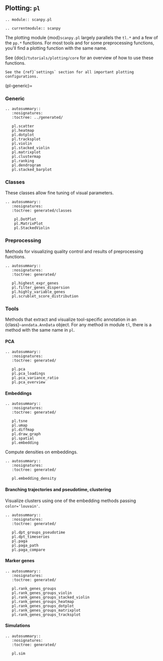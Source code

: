 ## Plotting: `pl`

```{eval-rst}
.. module:: scanpy.pl
```

```{eval-rst}
.. currentmodule:: scanpy
```

The plotting module {mod}`scanpy.pl` largely parallels the `tl.*` and a few of the `pp.*` functions.
For most tools and for some preprocessing functions, you'll find a plotting function with the same name.

See {doc}`/tutorials/plotting/core` for an overview of how to use these functions.

```{note}
See the {ref}`settings` section for all important plotting configurations.
```

(pl-generic)=

### Generic

```{eval-rst}
.. autosummary::
   :nosignatures:
   :toctree: ../generated/

   pl.scatter
   pl.heatmap
   pl.dotplot
   pl.tracksplot
   pl.violin
   pl.stacked_violin
   pl.matrixplot
   pl.clustermap
   pl.ranking
   pl.dendrogram
   pl.stacked_barplot

```

### Classes

These classes allow fine tuning of visual parameters.

```{eval-rst}
.. autosummary::
   :nosignatures:
   :toctree: generated/classes

    pl.DotPlot
    pl.MatrixPlot
    pl.StackedViolin

```

### Preprocessing

Methods for visualizing quality control and results of preprocessing functions.

```{eval-rst}
.. autosummary::
   :nosignatures:
   :toctree: generated/

   pl.highest_expr_genes
   pl.filter_genes_dispersion
   pl.highly_variable_genes
   pl.scrublet_score_distribution

```

### Tools

Methods that extract and visualize tool-specific annotation in an
{class}`~anndata.AnnData` object.  For any method in module `tl`, there is
a method with the same name in `pl`.

#### PCA

```{eval-rst}
.. autosummary::
   :nosignatures:
   :toctree: generated/

   pl.pca
   pl.pca_loadings
   pl.pca_variance_ratio
   pl.pca_overview
```

#### Embeddings

```{eval-rst}
.. autosummary::
   :nosignatures:
   :toctree: generated/

   pl.tsne
   pl.umap
   pl.diffmap
   pl.draw_graph
   pl.spatial
   pl.embedding
```

Compute densities on embeddings.

```{eval-rst}
.. autosummary::
   :nosignatures:
   :toctree: generated/

   pl.embedding_density
```

#### Branching trajectories and pseudotime, clustering

Visualize clusters using one of the embedding methods passing `color='louvain'`.

```{eval-rst}
.. autosummary::
   :nosignatures:
   :toctree: generated/

   pl.dpt_groups_pseudotime
   pl.dpt_timeseries
   pl.paga
   pl.paga_path
   pl.paga_compare
```

#### Marker genes

```{eval-rst}
.. autosummary::
   :nosignatures:
   :toctree: generated/

   pl.rank_genes_groups
   pl.rank_genes_groups_violin
   pl.rank_genes_groups_stacked_violin
   pl.rank_genes_groups_heatmap
   pl.rank_genes_groups_dotplot
   pl.rank_genes_groups_matrixplot
   pl.rank_genes_groups_tracksplot
```

#### Simulations

```{eval-rst}
.. autosummary::
   :nosignatures:
   :toctree: generated/

   pl.sim

```
